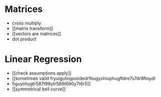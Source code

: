 # Matrices
- cross multiply
- [[matrix transform]]
- [[vectors are matrices]]
- dot product

# Linear Regression
- [[check assumptions apply]]
- [[sometimes valid fryuiguhojpoirdedrftiugyohiuphugftdre7s7dr8ftoydr
- figuyohygtr587t98ytr589t680y7t6r5]]
- [[symmetrical bell curve]]